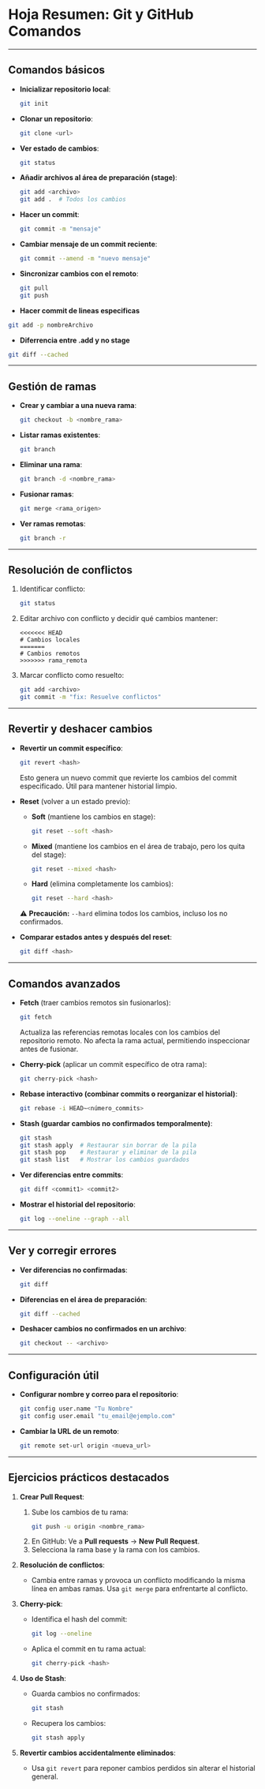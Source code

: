 # **Hoja Resumen: Git y GitHub Comandos**

---

## **Comandos básicos**

- **Inicializar repositorio local**:
  ```bash
  git init
  ```
- **Clonar un repositorio**:
  ```bash
  git clone <url>
  ```
- **Ver estado de cambios**:
  ```bash
  git status
  ```
- **Añadir archivos al área de preparación (stage)**:
  ```bash
  git add <archivo> 
  git add .  # Todos los cambios
  ```
- **Hacer un commit**:
  ```bash
  git commit -m "mensaje"
  ```
- **Cambiar mensaje de un commit reciente**:
  ```bash
  git commit --amend -m "nuevo mensaje"
  ```
- **Sincronizar cambios con el remoto**:
  ```bash
  git pull
  git push
  ```
- **Hacer commit de lineas especificas**
```bash
git add -p nombreArchivo
```

- **Diferrencia entre .add y no stage**
```bash
git diff --cached
```

---

## **Gestión de ramas**

- **Crear y cambiar a una nueva rama**:
  ```bash
  git checkout -b <nombre_rama>
  ```
- **Listar ramas existentes**:
  ```bash
  git branch
  ```
- **Eliminar una rama**:
  ```bash
  git branch -d <nombre_rama>
  ```
- **Fusionar ramas**:
  ```bash
  git merge <rama_origen>
  ```
- **Ver ramas remotas**:
  ```bash
  git branch -r
  ```

---

## **Resolución de conflictos**

1. Identificar conflicto:
   ```bash
   git status
   ```
2. Editar archivo con conflicto y decidir qué cambios mantener:
   ```text
   <<<<<<< HEAD
   # Cambios locales
   =======
   # Cambios remotos
   >>>>>>> rama_remota
   ```
3. Marcar conflicto como resuelto:
   ```bash
   git add <archivo>
   git commit -m "fix: Resuelve conflictos"
   ```

---

## **Revertir y deshacer cambios**

- **Revertir un commit específico**:
  ```bash
  git revert <hash>
  ```
  Esto genera un nuevo commit que revierte los cambios del commit especificado. Útil para mantener historial limpio.

- **Reset** (volver a un estado previo):
  - **Soft** (mantiene los cambios en stage):
    ```bash
    git reset --soft <hash>
    ```
  - **Mixed** (mantiene los cambios en el área de trabajo, pero los quita del stage):
    ```bash
    git reset --mixed <hash>
    ```
  - **Hard** (elimina completamente los cambios):
    ```bash
    git reset --hard <hash>
    ```
  ⚠️ **Precaución:** `--hard` elimina todos los cambios, incluso los no confirmados.

- **Comparar estados antes y después del reset**:
  ```bash
  git diff <hash>
  ```

---

## **Comandos avanzados**

- **Fetch** (traer cambios remotos sin fusionarlos):
  ```bash
  git fetch
  ```
  Actualiza las referencias remotas locales con los cambios del repositorio remoto. No afecta la rama actual, permitiendo inspeccionar antes de fusionar.

- **Cherry-pick** (aplicar un commit específico de otra rama):
  ```bash
  git cherry-pick <hash>
  ```
- **Rebase interactivo (combinar commits o reorganizar el historial)**:
  ```bash
  git rebase -i HEAD~<número_commits>
  ```
- **Stash (guardar cambios no confirmados temporalmente)**:
  ```bash
  git stash
  git stash apply  # Restaurar sin borrar de la pila
  git stash pop    # Restaurar y eliminar de la pila
  git stash list   # Mostrar los cambios guardados
  ```
- **Ver diferencias entre commits**:
  ```bash
  git diff <commit1> <commit2>
  ```
- **Mostrar el historial del repositorio**:
  ```bash
  git log --oneline --graph --all
  ```

---

## **Ver y corregir errores**

- **Ver diferencias no confirmadas**:
  ```bash
  git diff
  ```
- **Diferencias en el área de preparación**:
  ```bash
  git diff --cached
  ```
- **Deshacer cambios no confirmados en un archivo**:
  ```bash
  git checkout -- <archivo>
  ```

---

## **Configuración útil**

- **Configurar nombre y correo para el repositorio**:
  ```bash
  git config user.name "Tu Nombre"
  git config user.email "tu_email@ejemplo.com"
  ```
- **Cambiar la URL de un remoto**:
  ```bash
  git remote set-url origin <nueva_url>
  ```

---

## **Ejercicios prácticos destacados**

1. **Crear Pull Request**:
   1. Sube los cambios de tu rama:
      ```bash
      git push -u origin <nombre_rama>
      ```
   2. En GitHub: Ve a **Pull requests** → **New Pull Request**.
   3. Selecciona la rama base y la rama con los cambios.

2. **Resolución de conflictos**:
   - Cambia entre ramas y provoca un conflicto modificando la misma línea en ambas ramas. Usa `git merge` para enfrentarte al conflicto.

3. **Cherry-pick**:
   - Identifica el hash del commit:
     ```bash
     git log --oneline
     ```
   - Aplica el commit en tu rama actual:
     ```bash
     git cherry-pick <hash>
     ```

4. **Uso de Stash**:
   - Guarda cambios no confirmados:
     ```bash
     git stash
     ```
   - Recupera los cambios:
     ```bash
     git stash apply
     ```

5. **Revertir cambios accidentalmente eliminados**:
   - Usa `git revert` para reponer cambios perdidos sin alterar el historial general.